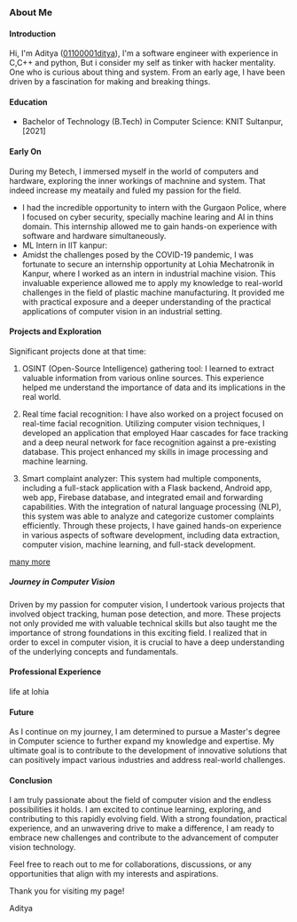 ### About Me
#### Introduction

Hi, I'm Aditya ([01100001ditya](https://twitter.com/01100001ditya)), I'm a software engineer with experience in C,C++ and python, But i consider my self as tinker with hacker mentality. One who is curious about thing and system. From an early age, I have been driven by a fascination for making and breaking things.

#### Education

* Bachelor of Technology (B.Tech) in Computer Science: KNIT Sultanpur, [2021]

#### Early On

During my Betech, I immersed myself in the world of computers and hardware, exploring the inner workings of machnine and system. That indeed increase my meataily and fuled my passion for the field.
* I had the incredible opportunity to intern with the Gurgaon Police, where I focused on cyber security, specially machine learing and AI in thins domain. This internship allowed me to gain hands-on experience with software and hardware simultaneously.
* ML Intern in IIT kanpur: 
* Amidst the challenges posed by the COVID-19 pandemic, I was fortunate to secure an internship opportunity at Lohia Mechatronik in Kanpur, where I worked as an intern in industrial machine vision. This invaluable experience allowed me to apply my knowledge to real-world challenges in the field of plastic machine manufacturing. It provided me with practical exposure and a deeper understanding of the practical applications of computer vision in an industrial setting.

#### Projects and Exploration

Significant projects done at that time:
1. OSINT (Open-Source Intelligence) gathering tool: I learned to extract valuable information from various online sources. This experience helped me understand the importance of data and its implications in the real world.
    
2. Real time facial recognition: I have also worked on a project focused on real-time facial recognition. Utilizing computer vision techniques, I developed an application that employed Haar cascades for face tracking and a deep neural network for face recognition against a pre-existing database. This project enhanced my skills in image processing and machine learning.

3. Smart complaint analyzer: This system had multiple components, including a full-stack application with a Flask backend, Android app, web app, Firebase database, and integrated email and forwarding capabilities. With the integration of natural language processing (NLP), this system was able to analyze and categorize customer complaints efficiently. Through these projects, I have gained hands-on experience in various aspects of software development, including data extraction, computer vision, machine learning, and full-stack development.

[many more](https://github.com/adigeak)

##### Journey in Computer Vision

Driven by my passion for computer vision, I undertook various projects that involved object tracking, human pose detection, and more. These projects not only provided me with valuable technical skills but also taught me the importance of strong foundations in this exciting field. I realized that in order to excel in computer vision, it is crucial to have a deep understanding of the underlying concepts and fundamentals.

#### Professional Experience

life at lohia

#### Future

As I continue on my journey, I am determined to pursue a Master's degree in Computer science to further expand my knowledge and expertise. My ultimate goal is to contribute to the development of innovative solutions that can positively impact various industries and address real-world challenges.

#### Conclusion

I am truly passionate about the field of computer vision and the endless possibilities it holds. I am excited to continue learning, exploring, and contributing to this rapidly evolving field. With a strong foundation, practical experience, and an unwavering drive to make a difference, I am ready to embrace new challenges and contribute to the advancement of computer vision technology.

Feel free to reach out to me for collaborations, discussions, or any opportunities that align with my interests and aspirations.

Thank you for visiting my page!

Aditya

